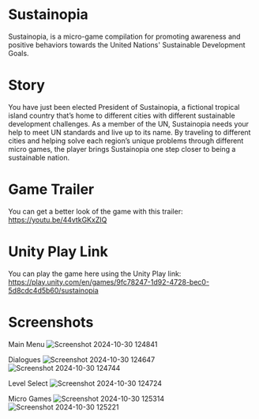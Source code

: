 # Sustainopia
Sustainopia, is a micro-game compilation for promoting awareness and positive behaviors towards the United Nations' Sustainable Development Goals.

# Story
You have just been elected President of Sustainopia, a fictional tropical island country that’s home to different cities with different sustainable development challenges. As a member of the UN, Sustainopia needs your help to meet UN standards and live up to its name. By traveling to different cities and helping solve each region’s unique problems through different micro games, the player brings Sustainopia one step closer to being a sustainable nation. 

# Game Trailer
You can get a better look of the game with this trailer: https://youtu.be/44vtkGKxZIQ

# Unity Play Link
You can play the game here using the Unity Play link: https://play.unity.com/en/games/9fc78247-1d92-4728-bec0-5d8cdc4d5b60/sustainopia

# Screenshots
Main Menu
![Screenshot 2024-10-30 124841](https://github.com/user-attachments/assets/9d8ed1db-b154-4c2e-9410-60a979945bf1)

Dialogues
![Screenshot 2024-10-30 124647](https://github.com/user-attachments/assets/b55ac04e-f298-48cd-9239-e0b862cfed8a)
![Screenshot 2024-10-30 124744](https://github.com/user-attachments/assets/9ae9f72f-4835-47c6-b3dd-cc235477eebf)

Level Select
![Screenshot 2024-10-30 124724](https://github.com/user-attachments/assets/154918d7-4b7a-4cf1-ad14-ce0ebb16f41c)

Micro Games
![Screenshot 2024-10-30 125314](https://github.com/user-attachments/assets/ef1b8bc3-fe02-4876-9a32-a572e852f53b)
![Screenshot 2024-10-30 125221](https://github.com/user-attachments/assets/6265a54c-14b2-4389-bee1-b5c256682e21)
